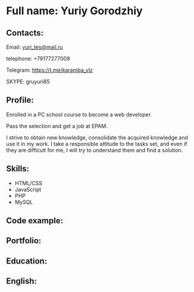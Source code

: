 # Full name: Yuriy Gorodzhiy

## Contacts:

Email: yuri_tes@mail.ru

telephone: +79177277008

Telegram: https://t.me/karamba_vlz

SKYPE: gruyuri85
## Profile:

Enrolled in a PC school course to become a web developer.

Pass the selection and get a job at EPAM.

I strive to obtain new knowledge, consolidate the acquired knowledge and use it in my work.
I take a responsible attitude to the tasks set, and even if they are difficult for me, I will try to understand them and find a solution.

## Skills:

- HTML/CSS
- JavaScript
- PHP
- MySQL

## Code example:

## Portfolio:

## Education:

## English:
